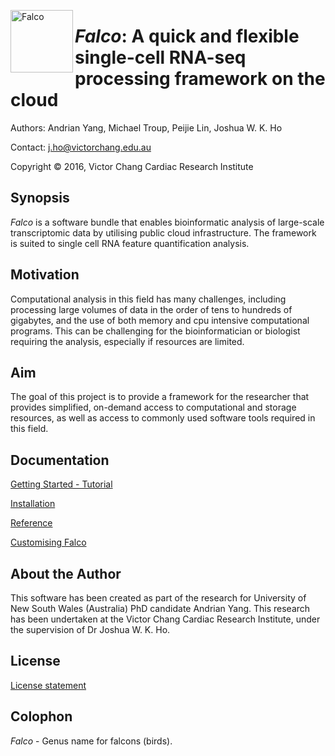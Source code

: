 <a href="url"><img src="http://bioinformatics.victorchang.edu.au/projects/falco/images/falco_logo.png" align="left" height="100" alt="Falco"></a>
# _Falco_: A quick and flexible single-cell RNA-seq processing framework on the cloud

Authors: Andrian Yang, Michael Troup, Peijie Lin, Joshua W. K. Ho

Contact: j.ho@victorchang.edu.au

Copyright © 2016, Victor Chang Cardiac Research Institute

## Synopsis
_Falco_ is a software bundle that enables bioinformatic analysis of large-scale transcriptomic data by utilising public cloud
infrastructure.  The framework is suited to single cell RNA feature quantification analysis.

## Motivation
Computational analysis in this field has many challenges, including processing large volumes of data in the order of
tens to hundreds of gigabytes, and the use of both memory and cpu intensive computational programs.  This can be
challenging for the bioinformatician or biologist requiring the analysis, especially if resources are limited.

## Aim
The goal of this project is to provide a framework for the researcher that provides simplified, on-demand access to
computational and storage resources, as well as access to commonly used software tools required in this field.

## Documentation
[Getting Started - Tutorial](https://github.com/VCCRI/Falco/wiki/Tutorial)

[Installation](https://github.com/VCCRI/Falco/wiki/Installation)

[Reference](https://github.com/VCCRI/Falco/wiki/Reference)

[Customising Falco](https://github.com/VCCRI/Falco/wiki/Customisation)

## About the Author
This software has been created as part of the research for University of New South Wales (Australia) PhD candidate
Andrian Yang.  This research has been undertaken at the Victor Chang Cardiac Research Institute, under the supervision
of Dr Joshua W. K. Ho.

## License
[License statement](https://github.com/VCCRI/Falco/wiki/LICENSE)

## Colophon
_Falco_ - Genus name for falcons (birds).  

